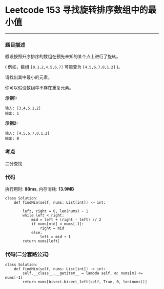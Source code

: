 # Leetcode 153 寻找旋转排序数组中的最小值
***
### 题目描述

假设按照升序排序的数组在预先未知的某个点上进行了旋转。

( 例如，数组 `[0,1,2,4,5,6,7]` 可能变为 `[4,5,6,7,0,1,2]` )。

请找出其中最小的元素。

你可以假设数组中不存在重复元素。


**示例1:**  

	输入: [3,4,5,1,2]
	输出: 1

**示例2:**  

	输入: [4,5,6,7,0,1,2]
	输出: 0


### 考点

二分查找



### 代码
执行用时: **88ms**, 内存消耗: **13.9MB**

```
class Solution:
    def findMin(self, nums: List[int]) -> int:
        
        left, right = 0, len(nums) - 1
        while left < right:
            mid = left + (right - left) // 2
            if nums[mid] < nums[-1]:
                right = mid
            else:
                left = mid + 1
        return nums[left]
```

### 代码(二分套路公式)

```
class Solution:
    def findMin(self, nums: List[int]) -> int:
        self.__class__.__getitem__ = lambda self, m: nums[m] <= nums[-1]
        return nums[bisect.bisect_left(self, True, 0, len(nums))]
```